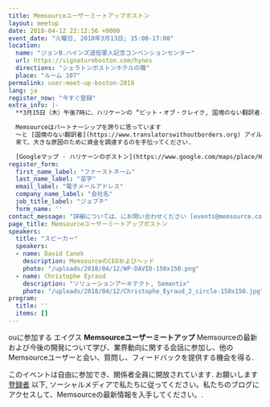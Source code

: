 ```yaml
---
title: Memsourceユーザーミートアップボストン
layout: meetup
date: 2018-04-12 22:12:56 +0000
event_date: "火曜日, 2018年3月13日; 15:00-17:00"
location:
  name: "ジョンB.ハインズ退役軍人記念コンベンションセンター"
  url: https://signatureboston.com/hynes
  directions: "シェラトンボストンホテルの隣"
  place: "ルーム 107"
permalink: user-meet-up-boston-2018
lang: ja
register_now: "今すぐ登録"
extra_info: |-
  **3月15日（木）午後7時に、ハリケーンの “ビット・オブ・クレイク, 国境のない翻訳者と**

  Memsourceはパートナーシップを誇りに思っています
  〜と [国境のない翻訳者](https://www.translatorswithoutborders.org) アイルランドの音楽、飲み物、プレゼント、そしてフーの夕べ!
  来て、大きな原因のために資金を調達するのを手伝ってください.

  [Googleマップ - ハリケーンのボストン](https://www.google.com/maps/place/Hurricane's+at+the+Garden/@42.3648176,-71.0629828,17z/data=!3m1!4b1!4m5!3m4!1s0x89e3708e325b05ad:0xe11ddd5e9c5ee75e!8m2!3d42.3648137!4d-71.0607941)"
register_form:
  first_name_label: "ファーストネーム"
  last_name_label: "苗字"
  email_label: "電子メールアドレス"
  company_name_label: "会社名"
  job_title_label: "ジョブチ"
  form_name: ''
contact_message: "詳細については、にお問い合わせください [events@memsource.com](mailto:events@memsource.com)"
page_title: Memsourceユーザーミートアップボストン
speakers:
  title: "スピーカー"
  speakers:
  - name: David Canek
    description: MemsourceのCEOおよびヘッド
    photo: "/uploads/2018/04/12/WP-DAVID-150x150.png"
  - name: Christophe Eyraud
    description: "ソリューションアーキテクト, Semantix"
    photo: "/uploads/2018/04/12/Christophe_Eyraud_2_circle-150x150.jpg"
program:
  title: ''
  items: []
---
```

ouに参加する エイグス **Memsourceユーザーミートアップ** Memsourceの最新および今後の開発について学び、業界動向に関する会話に参加し、他のMemsourceユーザーと会い、質問し、フィードバックを提供する機会を得る.         

このイベントは自由に参加でき、関係者全員に開放されています. お願いします [登録者](#register) 以下, ソーシャルメディアで私たちに従ってください。私たちのブログにアクセスして、Memsourceの最新情報を入手してください。.